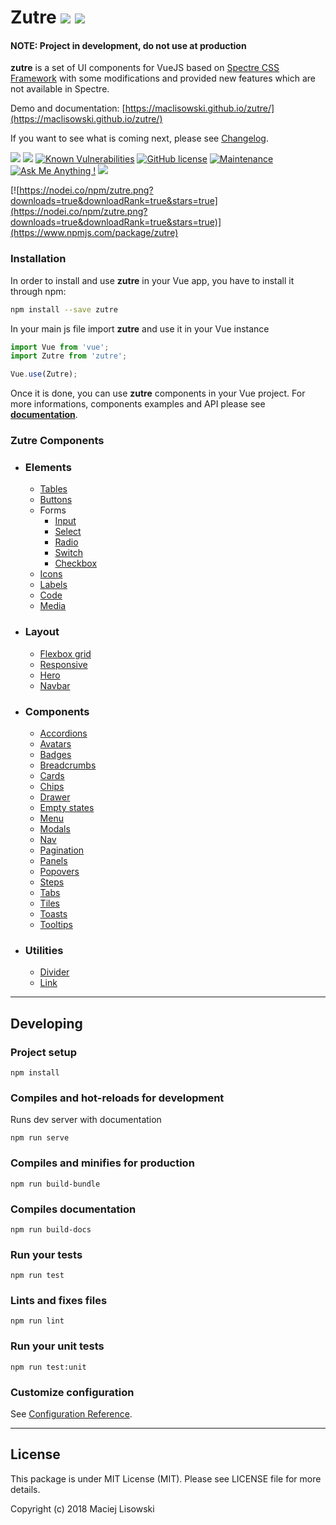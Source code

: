 # Zutre [![](https://img.shields.io/npm/v/zutre.svg)](https://www.npmjs.com/package/zutre) [![](https://img.shields.io/github/package-json/v/maclisowski/zutre.svg)](https://github.com/maclisowski/zutre) 

#### NOTE: Project in development, do not use at production

**zutre** is a set of UI components for VueJS based on [Spectre CSS Framework](https://github.com/picturepan2/spectre) with some modifications and provided new features which are not available in Spectre.

Demo and documentation: [https://maclisowski.github.io/zutre/](https://maclisowski.github.io/zutre/)

If you want to see what is coming next, please see [Changelog](https://github.com/maclisowski/zutre/blob/master/CHANGELOG.md).

[![](https://img.shields.io/github/issues/maclisowski/zutre.svg)](https://github.com/maclisowski/zutre/issues) ![](https://img.shields.io/github/languages/top/maclisowski/zutre.svg) [![Known Vulnerabilities](https://snyk.io/test/github/maclisowski/zutre/badge.svg?targetFile=package.json)](https://snyk.io/test/github/maclisowski/zutre?targetFile=package.json) [![GitHub license](https://img.shields.io/github/license/maclisowski/zutre.svg)](https://github.com/maclisowski/zutre/blob/master/LICENSE) [![Maintenance](https://img.shields.io/badge/Maintained%3F-yes-green.svg)](https://gitHub.com/maclisowski/zutre/) [![Ask Me Anything !](https://img.shields.io/badge/Ask%20me-anything-1abc9c.svg)](https://twitter.com/maclisowski) [![](https://img.shields.io/npm/dt/zutre.svg)](https://www.npmjs.com/package/zutre) 

[![https://nodei.co/npm/zutre.png?downloads=true&downloadRank=true&stars=true](https://nodei.co/npm/zutre.png?downloads=true&downloadRank=true&stars=true)](https://www.npmjs.com/package/zutre)


### Installation

In order to install and use **zutre** in your Vue app, you have to install it through npm: 

```bash
npm install --save zutre
```

In your main js file import **zutre** and use it in your Vue instance  

```js
import Vue from 'vue';
import Zutre from 'zutre';

Vue.use(Zutre);
```

Once it is done, you can use **zutre** components in your Vue project. For more informations, components examples and API please see **[documentation](https://maclisowski.github.io/zutre/)**.

### Zutre Components 
* ### Elements
  * [Tables](https://maclisowski.github.io/zutre/#/elements/table)
  * [Buttons](https://maclisowski.github.io/zutre/#/elements/buttons)
  * Forms
    * [Input](https://maclisowski.github.io/zutre/#/elements/forms)
    * [Select](https://maclisowski.github.io/zutre/#/elements/forms)
    * [Radio](https://maclisowski.github.io/zutre/#/elements/forms)
    * [Switch](https://maclisowski.github.io/zutre/#/elements/forms)
    * [Checkbox](https://maclisowski.github.io/zutre/#/elements/forms)
  * [Icons](https://maclisowski.github.io/zutre/#/elements/icons)
  * [Labels](https://maclisowski.github.io/zutre/#/elements/label)
  * [Code](https://maclisowski.github.io/zutre/#/elements/code)
  * [Media](https://maclisowski.github.io/zutre/#/elements/media)
* ### Layout
  * [Flexbox grid](https://maclisowski.github.io/zutre/#/layout/flexbox)
  * [Responsive](https://maclisowski.github.io/zutre/#/layout/responsive)
  * [Hero](https://maclisowski.github.io/zutre/#/layout/hero)
  * [Navbar](https://maclisowski.github.io/zutre/#/layout/navbar)
* ### Components
  * [Accordions](https://maclisowski.github.io/zutre/#/components/accordions)
  * [Avatars](https://maclisowski.github.io/zutre/#/components/avatars)
  * [Badges](https://maclisowski.github.io/zutre/#/components/badges)
  * [Breadcrumbs](https://maclisowski.github.io/zutre/#/components/breadcrumbs)
  * [Cards](https://maclisowski.github.io/zutre/#/components/cards)
  * [Chips](https://maclisowski.github.io/zutre/#/components/chips)
  * [Drawer](https://maclisowski.github.io/zutre/#/components/drawer)
  * [Empty states](https://maclisowski.github.io/zutre/#/components/empty-states)
  * [Menu](https://maclisowski.github.io/zutre/#/components/menu)
  * [Modals](https://maclisowski.github.io/zutre/#/components/modals)
  * [Nav](https://maclisowski.github.io/zutre/#/components/nav)
  * [Pagination](https://maclisowski.github.io/zutre/#/components/pagination)
  * [Panels](https://maclisowski.github.io/zutre/#/components/panels)
  * [Popovers](https://maclisowski.github.io/zutre/#/components/popovers)
  * [Steps](https://maclisowski.github.io/zutre/#/components/steps)
  * [Tabs](https://maclisowski.github.io/zutre/#/components/tabs)
  * [Tiles](https://maclisowski.github.io/zutre/#/components/tiles)
  * [Toasts](https://maclisowski.github.io/zutre/#/components/toasts)
  * [Tooltips](https://maclisowski.github.io/zutre/#/components/tooltips)
  
* ### Utilities
  * [Divider](https://maclisowski.github.io/zutre/#/utilities/divider)
  * [Link](https://maclisowski.github.io/zutre/#/utilities/link)

---

## Developing
### Project setup
```
npm install
```

### Compiles and hot-reloads for development
Runs dev server with documentation 
```
npm run serve
```

### Compiles and minifies for production
```
npm run build-bundle
```

### Compiles documentation
```
npm run build-docs
```

### Run your tests
```
npm run test
```

### Lints and fixes files
```
npm run lint
```

### Run your unit tests
```
npm run test:unit
```

### Customize configuration
See [Configuration Reference](https://cli.vuejs.org/config/).

--- 

## License

This package is under MIT License (MIT). Please see LICENSE file for more details.

Copyright (c) 2018 Maciej Lisowski

